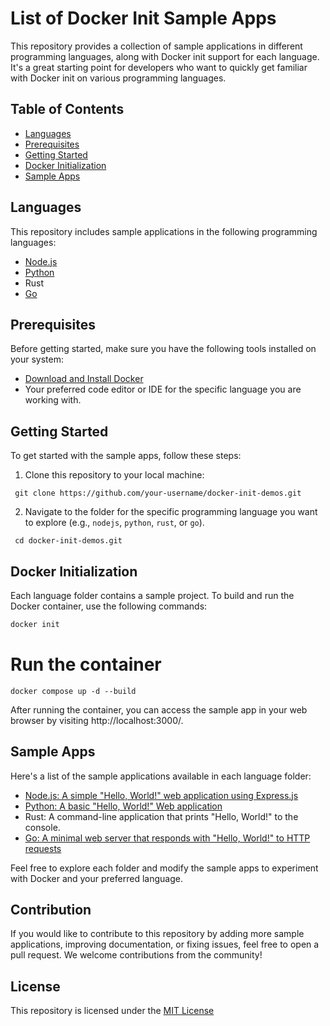 # List of Docker Init Sample Apps

This repository provides a collection of sample applications in different programming languages, along with Docker init support for each language. It's a great starting point for developers who want to quickly get familiar with Docker init on various programming languages.

## Table of Contents

- [Languages](#languages)
- [Prerequisites](#prerequisites)
- [Getting Started](#getting-started)
- [Docker Initialization](#docker-initialization)
- [Sample Apps](#sample-apps)

## Languages

This repository includes sample applications in the following programming languages:

- [Node.js](./node)
- [Python](./python)
- Rust
- [Go](./go)

## Prerequisites

Before getting started, make sure you have the following tools installed on your system:

- [Download and Install Docker](https://www.docker.com/products/docker-desktop/)
- Your preferred code editor or IDE for the specific language you are working with.

## Getting Started

To get started with the sample apps, follow these steps:

1. Clone this repository to your local machine:

```
 git clone https://github.com/your-username/docker-init-demos.git
```

2. Navigate to the folder for the specific programming language you want to explore (e.g., `nodejs`, `python`, `rust`, or `go`).

```
 cd docker-init-demos.git
```

## Docker Initialization

Each language folder contains a sample project. To build and run the Docker container, use the following commands:

```bash
docker init
```

# Run the container
```
docker compose up -d --build
```

After running the container, you can access the sample app in your web browser by visiting http://localhost:3000/.

## Sample Apps

Here's a list of the sample applications available in each language folder:

- [Node.js: A simple "Hello, World!" web application using Express.js](./node)
- [Python: A basic "Hello, World!" Web application](./python)
- Rust: A command-line application that prints "Hello, World!" to the console.
- [Go: A minimal web server that responds with "Hello, World!" to HTTP requests](./go)


Feel free to explore each folder and modify the sample apps to experiment with Docker and your preferred language.

## Contribution

If you would like to contribute to this repository by adding more sample applications, improving documentation, or fixing issues, feel free to open a pull request. We welcome contributions from the community!

## License

This repository is licensed under the [MIT License](./LICENSE)


